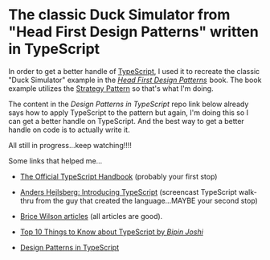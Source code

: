 # The classic Duck Simulator from "Head First Design Patterns" written in TypeScript

In order to get a better handle of <a href="http://www.typescriptlang.org/">TypeScript</a>, I used it to recreate the classic "Duck Simulator" example in the <a target="_blank" href="http://www.amazon.com/gp/product/0596007124/ref=as_li_qf_sp_asin_il_tl?ie=UTF8&camp=1789&creative=9325&creativeASIN=0596007124&linkCode=as2&tag=kaidez-20&linkId=35S7Q75S353IMOJ7"><em>Head First Design Patterns</em></a><img src="https://ir-na.amazon-adsystem.com/e/ir?t=kaidez-20&l=ur2&o=1" width="1" height="1" border="0" alt="" style="border:none !important; margin:0px !important;" /> book. The book example utilizes the <a href="https://en.wikipedia.org/wiki/Strategy_pattern">Strategy Pattern</a> so that's what I'm doing.

The content in the _Design Patterns in TypeScript_ repo link below already says how to apply TypeScript to the pattern but again, I'm doing this so I can get a better handle on TypeScript. And the best way to get a better handle on code is to actually write it.

All still in progress...keep watching!!!!

Some links that helped me...

* <a href="http://www.typescriptlang.org/Handbook">The Official TypeScript Handbook</a> (probably your first stop)

* <a href="https://channel9.msdn.com/posts/Anders-Hejlsberg-Introducing-TypeScript">Anders Hejlsberg: Introducing TypeScript</a> (screencast TypeScript walk-thru from the guy that created the language...MAYBE your second stop)

* <a href="https://www.bricewilson.net/tag/typescript/"> Brice Wilson articles</a> (all articles are good).

* <a href="http://www.developer.com/lang/top-10-things-to-know-about-typescript.html">Top 10 Things to Know about TypeScript by <em>Bipin Joshi</em></a>

* <a href="https://github.com/torokmark/design_patterns_in_typescript">Design Patterns in TypeScript</a>